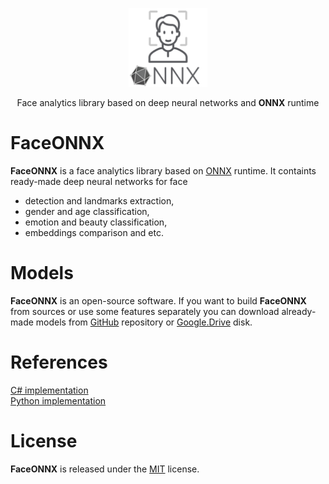 <p align="center"><img width="25%" src="https://github.com/FaceONNX/FaceONNX.Models/blob/main/docs/FaceONNX.png" /></p>
<p align="center"> Face analytics library based on deep neural networks and <b>ONNX</b> runtime </p>  

# FaceONNX
**FaceONNX** is a face analytics library based on [ONNX](https://onnx.ai/) runtime. It containts ready-made deep neural networks for face
* detection and landmarks extraction,
* gender and age classification,
* emotion and beauty classification,
* embeddings comparison and etc.  

# Models
**FaceONNX** is an open-source software. If you want to build **FaceONNX** from sources or use some features separately you can download already-made models from [GitHub](https://github.com/FaceONNX/FaceONNX.Models) repository or [Google.Drive](https://drive.google.com/drive/folders/1zfzHNeGju1r1-5vishZ--uaQNSorA0SJ?usp=sharing) disk.  

# References
[C# implementation](https://github.com/FaceONNX/FaceONNX)  
[Python implementation](https://github.com/FaceONNX/pyfaceonnx)  

# License
**FaceONNX** is released under the [MIT](LICENSE) license.
